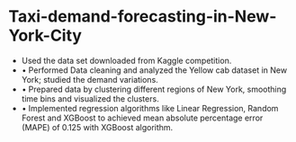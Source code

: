 # Taxi-demand-forecasting-in-New-York-City
- Used the data set downloaded from Kaggle competition.
- •	Performed Data cleaning and analyzed the Yellow cab dataset in New York; studied the demand variations.
- •	Prepared data by clustering different regions of New York, smoothing time bins and visualized the clusters.  
- •	Implemented regression algorithms like Linear Regression, Random Forest and XGBoost to achieved mean absolute percentage error (MAPE) of 0.125 with XGBoost algorithm.
